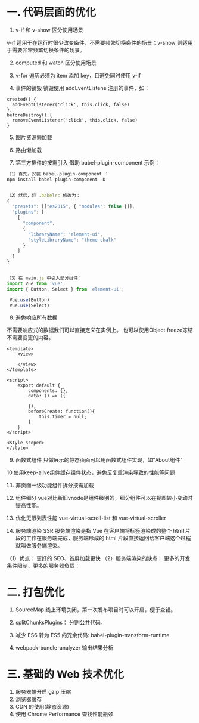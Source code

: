 #  一. 代码层面的优化
1. v-if 和 v-show 区分使用场景

v-if 适用于在运行时很少改变条件，不需要频繁切换条件的场景；v-show 则适用于需要非常频繁切换条件的场景。

2. computed 和 watch 区分使用场景

3. v-for 遍历必须为 item 添加 key，且避免同时使用 v-if

4. 事件的销毁
销毁使用 addEventListene 注册的事件，如：
```Vue
created() {
  addEventListener('click', this.click, false)
},
beforeDestroy() {
  removeEventListener('click', this.click, false)
}
```

5. 图片资源懒加载

6. 路由懒加载

7. 第三方插件的按需引入
借助 babel-plugin-component 示例：
```js
（1）首先，安装 babel-plugin-component ：
npm install babel-plugin-component -D


（2）然后，将 .babelrc 修改为：
{
  "presets": [["es2015", { "modules": false }]],
  "plugins": [
    [
      "component",
      {
        "libraryName": "element-ui",
        "styleLibraryName": "theme-chalk"
      }
    ]
  ]
}


（3）在 main.js 中引入部分组件：
import Vue from 'vue';
import { Button, Select } from 'element-ui';

 Vue.use(Button)
 Vue.use(Select)
```

8. 避免响应所有数据

不需要响应式的数据我们可以直接定义在实例上。
也可以使用Object.freeze冻结不需要变更的内容。


```Vue
<template>
    <view>

    </view>
</template>

<script>
    export default {
        components: {},
        data: () => ({
            
        }),
        beforeCreate: function(){
            this.timer = null;
        }
    }
</script>

<style scoped>
</style>
```

9. 函数式组件
 只做展示的静态页面可以用函数式组件实现，如“About组件”

10.使用keep-alive组件缓存组件状态，避免反复重渲染导致的性能等问题

11. 非页面一级功能组件拆分按需加载

12. 组件细分
 vue对比新旧vnode是组件级别的，细分组件可以在视图较小变动时提高性能。

13. 优化无限列表性能
  vue-virtual-scroll-list 和 vue-virtual-scroller 

14. 服务端渲染 SSR
 服务端渲染是指 Vue 在客户端将标签渲染成的整个 html 片段的工作在服务端完成，服务端形成的 html 片段直接返回给客户端这个过程就叫做服务端渲染。

（1）优点：
  更好的 SEO、首屏加载更快
（2）服务端渲染的缺点：
 更多的开发条件限制、更多的服务器负载：

# 二. 打包优化

1. SourceMap 线上环境关闭，第一次发布项目时可以开启，便于查错。
2. splitChunksPlugins： 分割公共代码。
3. 减少 ES6 转为 ES5 的冗余代码: babel-plugin-transform-runtime

4. webpack-bundle-analyzer 输出结果分析

# 三. 基础的 Web 技术优化
1. 服务器端开启 gzip 压缩
2. 浏览器缓存
3. CDN 的使用(静态资源)
4. 使用 Chrome Performance 查找性能瓶颈
